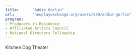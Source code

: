 ```yaml
---
title:      "Addie Gorlin"
url:        "newplayexchange.org/users/539/addie-gorlin"
program:
- Producers in Residence
- Affiliated Artists Council
- National Directors Fellowship
---
```


Kitchen Dog Theater
